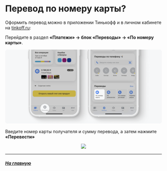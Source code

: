 # Перевод по номеру карты?


Оформить перевод можно в приложении Тинькофф и в личном кабинете на [tinkoff.ru](https://tinkoff.ru/):

Перейдите в раздел **«Платежи» → блок «Переводы» → «По номеру карты»**.

<p align="center">
  <img src="./images/card_1.png">
</p>

Введите номер карты получателя и сумму перевода, а затем нажмите **«Перевести»**

<p align="center">
  <img src="./images/card_2.avif">
</p>

___

##### [На главную](readme.md)